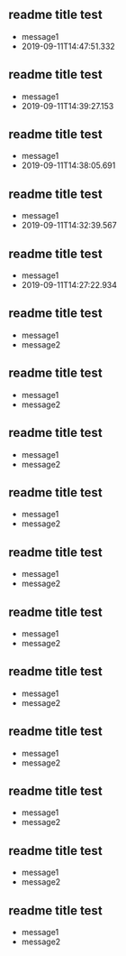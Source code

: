 ## readme title test

* message1
* 2019-09-11T14:47:51.332

## readme title test

* message1
* 2019-09-11T14:39:27.153

## readme title test

* message1
* 2019-09-11T14:38:05.691

## readme title test

* message1
* 2019-09-11T14:32:39.567

## readme title test

* message1
* 2019-09-11T14:27:22.934

## readme title test

* message1
* message2

## readme title test

* message1
* message2

## readme title test

* message1
* message2

## readme title test

* message1
* message2

## readme title test

* message1
* message2

## readme title test

* message1
* message2

## readme title test

* message1
* message2

## readme title test

* message1
* message2

## readme title test

* message1
* message2

## readme title test

* message1
* message2

## readme title test

* message1
* message2


